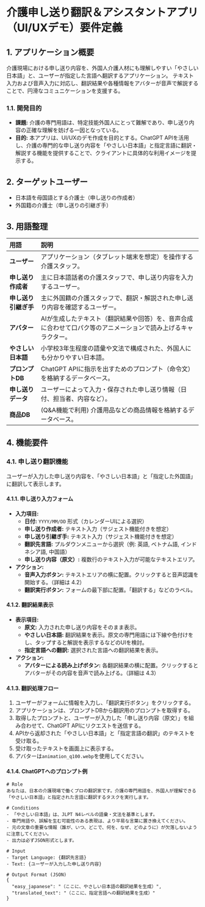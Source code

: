 # 介護申し送り翻訳＆アシスタントアプリ（UI/UXデモ）要件定義

## 1. アプリケーション概要

介護現場における申し送り内容を、外国人介護人材にも理解しやすい「やさしい日本語」と、ユーザーが指定した言語へ翻訳するアプリケーション。
テキスト入力および音声入力に対応し、翻訳結果や各種情報をアバターが音声で解説することで、円滑なコミュニケーションを支援する。

### 1.1. 開発目的

* **課題:** 介護の専門用語は、特定技能外国人にとって難解であり、申し送り内容の正確な理解を妨げる一因となっている。
* **目的:** 本アプリは、UI/UXのデモ作成を目的とする。ChatGPT APIを活用し、介護の専門的な申し送り内容を「やさしい日本語」と指定言語に翻訳・解説する機能を提供することで、クライアントに具体的な利用イメージを提示する。

## 2. ターゲットユーザー

* 日本語を母国語とする介護士（申し送りの作成者）
* 外国籍の介護士（申し送りの引継ぎ手）

## 3. 用語整理

| 用語 | 説明 |
| :--- | :--- |
| **ユーザー** | アプリケーション（タブレット端末を想定）を操作する介護スタッフ。 |
| **申し送り作成者** | 主に日本語話者の介護スタッフで、申し送り内容を入力するユーザー。 |
| **申し送り引継ぎ手** | 主に外国籍の介護スタッフで、翻訳・解説された申し送り内容を確認するユーザー。 |
| **アバター** | AIが生成したテキスト（翻訳結果や回答）を、音声合成に合わせて口パク等のアニメーションで読み上げるキャラクター。 |
| **やさしい日本語** | 小学校3年生程度の語彙や文法で構成された、外国人にも分かりやすい日本語。 |
| **プロンプトDB** | ChatGPT APIに指示を出すためのプロンプト（命令文）を格納するデータベース。 |
| **申し送りデータ** | ユーザーによって入力・保存された申し送り情報（日付、担当者、内容など）。 |
| **商品DB** | (Q&A機能で利用) 介護用品などの商品情報を格納するデータベース。 |

## 4. 機能要件

### 4.1. 申し送り翻訳機能

ユーザーが入力した申し送り内容を、「やさしい日本語」と「指定した外国語」に翻訳して表示します。

#### 4.1.1. 申し送り入力フォーム

* **入力項目:**
    * **日付:** `YYYY/MM/DD` 形式（カレンダーUIによる選択）
    * **申し送り作成者:** テキスト入力（サジェスト機能付きを想定）
    * **申し送り引継ぎ手:** テキスト入力（サジェスト機能付きを想定）
    * **翻訳先言語:** プルダウンメニューから選択（例: 英語, ベトナム語, インドネシア語, 中国語）
    * **申し送り内容（原文）:** 複数行のテキスト入力が可能なテキストエリア。
* **アクション:**
    * **音声入力ボタン:** テキストエリアの横に配置。クリックすると音声認識を開始する。（詳細は 4.2）
    * **翻訳実行ボタン:** フォームの最下部に配置。「翻訳する」などのラベル。

#### 4.1.2. 翻訳結果表示

* **表示項目:**
    * **原文:** 入力された申し送り内容をそのまま表示。
    * **やさしい日本語:** 翻訳結果を表示。原文の専門用語には下線や色付けをし、タップすると解説を表示するなどのUIを検討。
    * **指定言語への翻訳:** 選択された言語への翻訳結果を表示。
* **アクション:**
    * **アバターによる読み上げボタン:** 各翻訳結果の横に配置。クリックするとアバターがその内容を音声で読み上げる。（詳細は 4.3）

#### 4.1.3. 翻訳処理フロー

1.  ユーザーがフォームに情報を入力し、「翻訳実行ボタン」をクリックする。
2.  アプリケーションは、プロンプトDBから翻訳用のプロンプトを取得する。
3.  取得したプロンプトと、ユーザーが入力した「申し送り内容（原文）」を組み合わせて、ChatGPT APIにリクエストを送信する。
4.  APIから返却された「やさしい日本語」と「指定言語の翻訳」のテキストを受け取る。
5.  受け取ったテキストを画面上に表示する。
6.  アバターは`animation_q100.webp`を使用してください。

#### 4.1.4. ChatGPTへのプロンプト例

```text
# Role
あなたは、日本の介護現場で働くプロの翻訳家です。介護の専門用語を、外国人が理解できる「やさしい日本語」と指定された言語に翻訳するタスクを実行します。

# Conditions
- 「やさしい日本語」は、JLPT N4レベルの語彙・文法を基準とします。
- 専門用語や、誤解を生む可能性のある表現は、より平易な言葉に置き換えてください。
- 元の文章の重要な情報（誰が、いつ、どこで、何を、なぜ、どのように）が欠落しないように注意してください。
- 出力は必ずJSON形式とします。

# Input
- Target Language: {翻訳先言語}
- Text: {ユーザーが入力した申し送り内容}

# Output Format (JSON)
{
  "easy_japanese": "（ここに、やさしい日本語の翻訳結果を生成）",
  "translated_text": "（ここに、指定言語への翻訳結果を生成）"
}